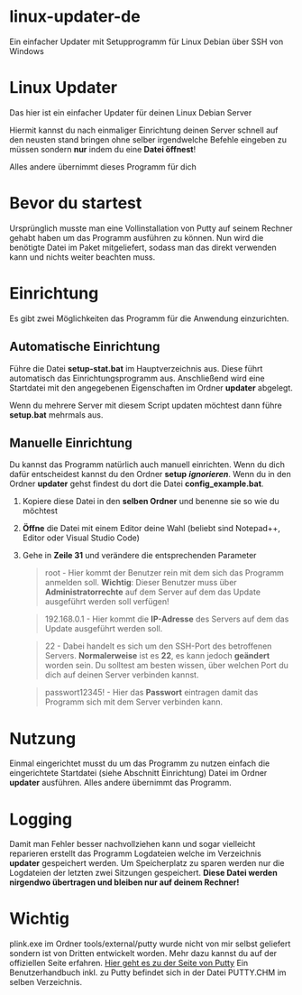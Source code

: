 # linux-updater-de
Ein einfacher Updater mit Setupprogramm für Linux Debian über SSH von Windows

# Linux Updater

Das hier ist ein einfacher Updater für deinen Linux Debian Server

Hiermit kannst du nach einmaliger Einrichtung deinen Server schnell auf den neusten stand bringen ohne selber irgendwelche Befehle eingeben zu müssen sondern **nur** indem du eine **Datei öffnest**!

Alles andere übernimmt dieses Programm für dich


# Bevor du startest

Ursprünglich musste man eine Vollinstallation von Putty auf seinem Rechner gehabt haben um das Programm ausführen zu können. Nun wird die benötigte Datei im Paket mitgeliefert, sodass man das direkt verwenden kann und nichts weiter beachten muss.

# Einrichtung

Es gibt zwei Möglichkeiten das Programm für die Anwendung einzurichten.

## Automatische Einrichtung

Führe die Datei **setup-stat.bat** im Hauptverzeichnis aus. Diese führt automatisch das Einrichtungsprogramm aus.
Anschließend wird eine Startdatei mit den angegebenen Eigenschaften im Ordner **updater** abgelegt.

Wenn du mehrere Server mit diesem Script updaten möchtest dann führe **setup.bat** mehrmals aus.

## Manuelle Einrichtung

Du kannst das Programm natürlich auch manuell einrichten.
Wenn du dich dafür entscheidest kannst du den Ordner **setup** ***ignorieren***.
Wenn du in den Ordner **updater** gehst findest du dort die Datei **config_example.bat**.

1. Kopiere diese Datei in den **selben Ordner** und benenne sie so wie du möchtest
2. **Öffne** die Datei mit einem Editor deine Wahl (beliebt sind Notepad++, Editor oder Visual Studio Code)
3. Gehe in **Zeile 31** und verändere die entsprechenden Parameter
	> root - Hier kommt der Benutzer rein mit dem sich das Programm anmelden soll. **Wichtig**: Dieser Benutzer muss über **Administratorrechte** auf dem Server auf dem das Update ausgeführt werden soll verfügen!

	> 192.168.0.1 - Hier kommt die **IP-Adresse** des Servers auf dem das Update ausgeführt werden soll.

	> 22 - Dabei handelt es sich um den SSH-Port des betroffenen Servers. **Normalerweise** ist es **22**, es kann jedoch **geändert** worden sein. Du solltest am besten wissen, über welchen Port du dich auf deinen Server verbinden kannst.

	> passwort12345! - Hier das **Passwort** eintragen damit das Programm sich mit dem Server verbinden kann.

# Nutzung

Einmal eingerichtet musst du um das Programm zu nutzen einfach die eingerichtete Startdatei (siehe Abschnitt Einrichtung) Datei im Ordner **updater** ausführen. Alles andere übernimmt das Programm.

# Logging

Damit man Fehler besser nachvollziehen kann und sogar vielleicht reparieren erstellt das Programm Logdateien welche im Verzeichnis **updater** gespeichert werden.
Um Speicherplatz zu sparen werden nur die Logdateien der letzten zwei Sitzungen gespeichert.
**Diese Datei werden nirgendwo übertragen und bleiben nur auf deinem Rechner!**

# Wichtig

plink.exe im Ordner tools/external/putty wurde nicht von mir selbst geliefert sondern ist von Dritten entwickelt worden. Mehr dazu kannst du auf der offiziellen Seite erfahren. [Hier geht es zu der Seite von Putty](https://www.putty.org/)
Ein Benutzerhandbuch inkl. zu Putty befindet sich in der Datei PUTTY.CHM im selben Verzeichnis.